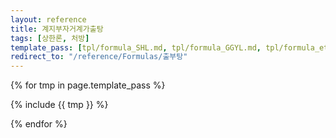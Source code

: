 ```yaml
---
layout: reference
title: 계지부자거계가출탕
tags: [상한론, 처방]
template_pass: [tpl/formula_SHL.md, tpl/formula_GGYL.md, tpl/formula_etc.md]
redirect_to: "/reference/Formulas/출부탕"
---
```



{% for tmp in page.template_pass %}

{% include {{ tmp }} %}

{% endfor %}
